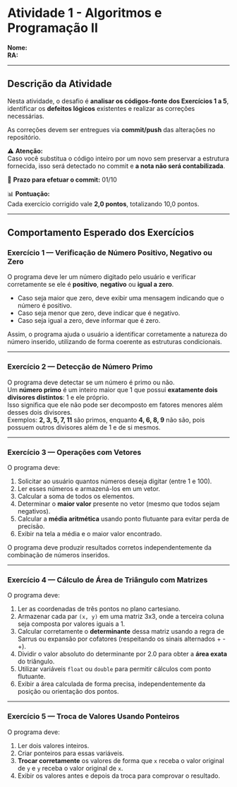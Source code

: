 # Atividade 1 - Algoritmos e Programação II

**Nome:**  
**RA:**  

---

## Descrição da Atividade

Nesta atividade, o desafio é **analisar os códigos-fonte dos Exercícios 1 a 5**, identificar os **defeitos lógicos** existentes e realizar as correções necessárias.  

As correções devem ser entregues via **commit/push** das alterações no repositório.  

⚠️ **Atenção:**  
Caso você substitua o código inteiro por um novo sem preservar a estrutura fornecida, isso será detectado no commit e **a nota não será contabilizada**.

📅 **Prazo para efetuar o commit:** 01/10  

📊 **Pontuação:**  
Cada exercício corrigido vale **2,0 pontos**, totalizando 10,0 pontos.

---

## Comportamento Esperado dos Exercícios

### Exercício 1 — Verificação de Número Positivo, Negativo ou Zero
O programa deve ler um número digitado pelo usuário e verificar corretamente se ele é **positivo**, **negativo** ou **igual a zero**.  
- Caso seja maior que zero, deve exibir uma mensagem indicando que o número é positivo.  
- Caso seja menor que zero, deve indicar que é negativo.  
- Caso seja igual a zero, deve informar que é zero.  

Assim, o programa ajuda o usuário a identificar corretamente a natureza do número inserido, utilizando de forma coerente as estruturas condicionais.

---

### Exercício 2 — Detecção de Número Primo
O programa deve detectar se um número é primo ou não.  
Um **número primo** é um inteiro maior que 1 que possui **exatamente dois divisores distintos**: 1 e ele próprio.  
Isso significa que ele não pode ser decomposto em fatores menores além desses dois divisores.  
Exemplos: **2, 3, 5, 7, 11** são primos, enquanto **4, 6, 8, 9** não são, pois possuem outros divisores além de 1 e de si mesmos.

---

### Exercício 3 — Operações com Vetores
O programa deve:  
1. Solicitar ao usuário quantos números deseja digitar (entre 1 e 100).  
2. Ler esses números e armazená-los em um vetor.  
3. Calcular a soma de todos os elementos.  
4. Determinar o **maior valor** presente no vetor (mesmo que todos sejam negativos).  
5. Calcular a **média aritmética** usando ponto flutuante para evitar perda de precisão.  
6. Exibir na tela a média e o maior valor encontrado.  

O programa deve produzir resultados corretos independentemente da combinação de números inseridos.

---

### Exercício 4 — Cálculo de Área de Triângulo com Matrizes
O programa deve:  
1. Ler as coordenadas de três pontos no plano cartesiano.  
2. Armazenar cada par `(x, y)` em uma matriz 3x3, onde a terceira coluna seja composta por valores iguais a 1.  
3. Calcular corretamente o **determinante** dessa matriz usando a regra de Sarrus ou expansão por cofatores (respeitando os sinais alternados + - +).  
4. Dividir o valor absoluto do determinante por 2.0 para obter a **área exata** do triângulo.  
5. Utilizar variáveis `float` ou `double` para permitir cálculos com ponto flutuante.  
6. Exibir a área calculada de forma precisa, independentemente da posição ou orientação dos pontos.

---

### Exercício 5 — Troca de Valores Usando Ponteiros
O programa deve:  
1. Ler dois valores inteiros.  
2. Criar ponteiros para essas variáveis.  
3. **Trocar corretamente** os valores de forma que `x` receba o valor original de `y` e `y` receba o valor original de `x`.  
4. Exibir os valores antes e depois da troca para comprovar o resultado.
